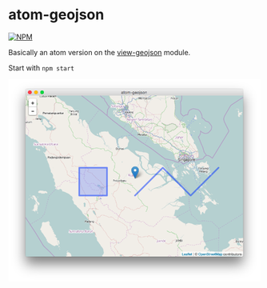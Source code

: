 # atom-geojson
[![NPM](https://nodei.co/npm/atom-geojson.png)](https://nodei.co/npm/atom-geojson/)

Basically an atom version on the [view-geojson](npm.im/view-geojson) module.

Start with `npm start`

![Screenshot](screenshot.png)